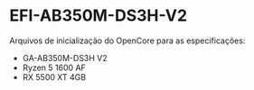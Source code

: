 # EFI-AB350M-DS3H-V2

Arquivos de inicialização do OpenCore para as especificações:
- GA-AB350M-DS3H V2
- Ryzen 5 1600 AF
- RX 5500 XT 4GB
